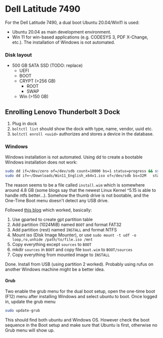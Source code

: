 # Dell Latitude 7490
For the Dell Latitude 7490, a dual boot Ubuntu 20.04/Win11 is used:
- Ubuntu 20.04 as main development environment.
- Win 11 for win-based applications (e.g. CODESYS 3, PDF X-Change, etc.). The installation of Windows is not automated.
### Disk layout
- 500 GB SATA SSD (TODO: replace)
    * UEFI
    * BOOT
    * CRYPT (>256 GB)
        * ROOT
        * SWAP
    * Win (>150 GB)
## Enrolling Lenovo Thunderbolt 3 Dock
1. Plug in dock
2. `boltctl list` should show the dock with type, name, vendor, uuid etc.
3. `boltctl enroll <uuid>` authorizes and stores a device in the database.

### Windows
Windows installation is not automated.
Using dd to create a bootable Windows installation does not work:
```sh
sudo dd if=/dev/zero of=/dev/sdb count=10000 bs=1 status=progress && sync
sudo dd if=~/Downloads/Win11_English_x64v1.iso of=/dev/sdb bs=32M   status=progress && sync
```

The reason seems to be a file called `install.wim` which is somewhere around 4.8 GB (some blogs say that the newest Linux Kernel ^5.15 is able to handle ntfs better...). Somehow the thumb drive is not bootable, and the One-Time Boot menu doesn't detect any USB drive.

Followed [this blog](https://dellwindowsreinstallationguide.com/creating-a-windows11-bootable-usb-on-linux/) which worked, basically:
1. Use gparted to create gpt partition table
2. Add partition (1024MiB) named `BOOT` and format FAT32
3. Add partition (rest) named `INSTALL` and format NTFS
4. Mount iso (Disk Image Mounter), or use `sudo mount -t udf -o loop,ro,unhide /path/to/file.iso /mnt`
5. Copy everything except `sources` to `BOOT`
6. mkdir `sources` in `BOOT` and copy file `boot.wim` to `BOOT/sources`
7. Copy everything from mounted image to `INSTALL`

Done. Install from USB (using partition 2 worked). Probably using rufus on another Windows machine might be a better idea.

#### Grub
Two enable the grub menu for the dual boot setup, open the one-time boot (F12) menu after installing Windows and select ubuntu to boot.
Once logged in, update the grub menu
```sh
sudo update-grub
```
This should find both ubuntu and Windows OS. However check the boot sequence in the Boot setup and make sure that Ubuntu is first, otherwise no Grub menu will show up.